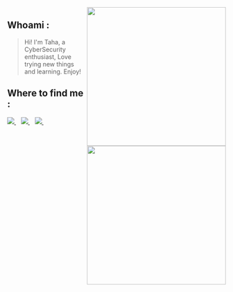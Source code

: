 <img align='right' src="https://github-readme-stats.vercel.app/api?username=bvr0n&show_icons=true&theme=dark" width="320">

## Whoami : 
> Hi! I'm Taha, a CyberSecurity enthusiast, Love trying new things and learning. Enjoy!
   
<img align='right' src="https://github-readme-stats.vercel.app/api/top-langs/?username=bvr0n" width="320">

</div>

## Where to find me :
<p align='center'>
<p align='left'>
  <a href="https://www.linkedin.com/in/taha-el-ghadraoui-5921771a5/">
    <img src="https://img.shields.io/badge/linkedin-%230077B5.svg?&style=for-the-badge&logo=linkedin&logoColor=white" />
  </a>&nbsp;&nbsp;
  <a href="https://tryhackme.com/p/bvr0n">
    <img src="https://img.shields.io/badge/TryHackMe-bvr0n-red?style=for-the-badge" />        
  </a>&nbsp;&nbsp;
  <a href="https://www.hackthebox.eu/home/users/profile/330522">
    <img src="https://img.shields.io/badge/HackTheBox-bvr0n-green?style=for-the-badge"/>        
  </a>&nbsp;&nbsp;
</p>

